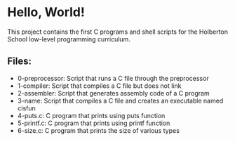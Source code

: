 # Hello, World!

This project contains the first C programs and shell scripts for the Holberton School low-level programming curriculum.

## Files:
- 0-preprocessor: Script that runs a C file through the preprocessor
- 1-compiler: Script that compiles a C file but does not link  
- 2-assembler: Script that generates assembly code of a C program
- 3-name: Script that compiles a C file and creates an executable named cisfun
- 4-puts.c: C program that prints using puts function
- 5-printf.c: C program that prints using printf function  
- 6-size.c: C program that prints the size of various types
